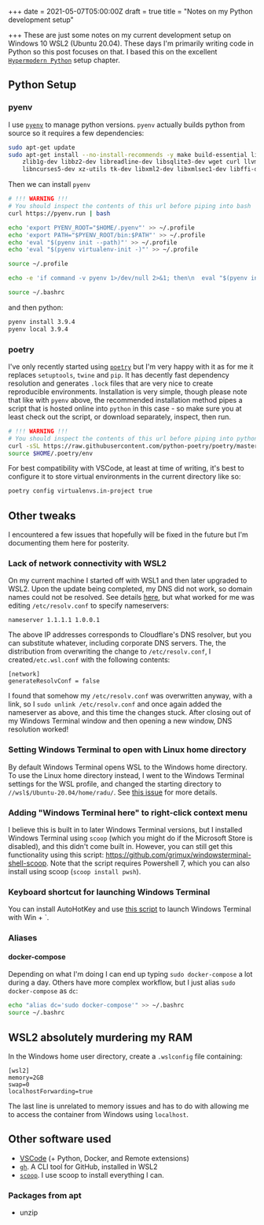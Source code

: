 +++
date = 2021-05-07T05:00:00Z
draft = true
title = "Notes on my Python development setup"

+++
These are just some notes on my current development setup on Windows 10 WSL2 (Ubuntu 20.04). These days I'm primarily writing code in Python so this post focuses on that. I based this on the excellent [`Hypermodern Python`](https://cjolowicz.github.io/posts/hypermodern-python-01-setup/) setup chapter.

## Python Setup

### pyenv

I use [`pyenv`](https://github.com/pyenv/pyenv) to manage python versions. `pyenv` actually builds python from source so it requires a few dependencies:

```bash
sudo apt-get update
sudo apt-get install --no-install-recommends -y make build-essential libssl-dev \
    zlib1g-dev libbz2-dev libreadline-dev libsqlite3-dev wget curl llvm \
    libncurses5-dev xz-utils tk-dev libxml2-dev libxmlsec1-dev libffi-dev liblzma-dev
```

Then we can install `pyenv`

```bash
# !!! WARNING !!!
# You should inspect the contents of this url before piping into bash
curl https://pyenv.run | bash

echo 'export PYENV_ROOT="$HOME/.pyenv"' >> ~/.profile
echo 'export PATH="$PYENV_ROOT/bin:$PATH"' >> ~/.profile
echo 'eval "$(pyenv init --path)"' >> ~/.profile
echo 'eval "$(pyenv virtualenv-init -)"' >> ~/.profile

source ~/.profile

echo -e 'if command -v pyenv 1>/dev/null 2>&1; then\n  eval "$(pyenv init -)"\nfi' >> ~/.bashrc

source ~/.bashrc
```

and then python:

```bash
pyenv install 3.9.4
pyenv local 3.9.4
```

### poetry

I've only recently started using [`poetry`](https://python-poetry.org/) but I'm very happy with it as for me it replaces `setuptools`, `twine` and `pip`. It has decently fast dependency resolution and generates `.lock` files that are very nice to create reproducible environments. Installation is very simple, though please note that like with `pyenv` above, the recommended installation method pipes a script that is hosted online into `python` in this case - so make sure you at least check out the script, or download separately, inspect, then run.

```bash
# !!! WARNING !!!
# You should inspect the contents of this url before piping into python
curl -sSL https://raw.githubusercontent.com/python-poetry/poetry/master/get-poetry.py | python -
source $HOME/.poetry/env
```

For best compatibility with VSCode, at least at time of writing, it's best to configure it to store virtual environments in the current directory like so:

```bash
poetry config virtualenvs.in-project true
```

## Other tweaks

I encountered a few issues that hopefully will be fixed in the future but I'm documenting them here for posterity.

### Lack of network connectivity with WSL2

On my current machine I started off with WSL1 and then later upgraded to WSL2. Upon the update being completed, my DNS did not work, so domain names could not be resolved. See details [here](https://github.com/microsoft/WSL/issues/5336), but what worked for me was editing `/etc/resolv.conf` to specify nameservers:

```
nameserver 1.1.1.1 1.0.0.1
```

The above IP addresses corresponds to Cloudflare's DNS resolver, but you can substitute whatever, including corporate DNS servers. The, the distribution from overwriting the change to `/etc/resolv.conf`, I created`/etc.wsl.conf` with the following contents:

```
[network]
generateResolvConf = false
```

I found that somehow my `/etc/resolv.conf` was overwritten anyway, with a link, so I `sudo unlink /etc/resolv.conf` and once again added the nameserver as above, and this time the changes stuck. After closing out of my Windows Terminal window and then opening a new window, DNS resolution worked!

### Setting Windows Terminal to open with Linux home directory

By default Windows Terminal opens WSL to the Windows home directory. To use the Linux home directory instead, I went to the Windows Terminal settings for the WSL profile, and changed the starting directory to `//wsl$/Ubuntu-20.04/home/radu/`. See [this issue](https://github.com/microsoft/terminal/issues/2743) for more details.

### Adding "Windows Terminal here" to right-click context menu

I believe this is built in to later Windows Terminal versions, but I installed Windows Terminal using `scoop` (which you might do if the Microsoft Store is disabled), and this didn't come built in. However, you can still get this functionality using this script: https://github.com/grimux/windowsterminal-shell-scoop. Note that the script requires Powershell 7, which you can also install using scoop (`scoop install pwsh`).

### Keyboard shortcut for launching Windows Terminal

You can install AutoHotKey and use [this script](https://gist.github.com/atruskie/99a498ac43b91deb91eab4069b6047b9) to launch Windows Terminal with Win + \`.

### Aliases

#### docker-compose

Depending on what I'm doing I can end up typing `sudo docker-compose` a lot during a day. Others have more complex workflow, but I just alias `sudo docker-compose` as `dc`:

```bash
echo "alias dc='sudo docker-compose'" >> ~/.bashrc
source ~/.bashrc
```

## WSL2 absolutely murdering my RAM

In the Windows home user directory, create a `.wslconfig` file containing:

```
[wsl2]
memory=2GB
swap=0
localhostForwarding=true
```

The last line is unrelated to memory issues and has to do with allowing me to access the container from Windows using `localhost`.

## Other software used

- [VSCode](https://code.visualstudio.com/) (+ Python, Docker, and Remote extensions)
- [`gh`](https://github.com/cli/cli). A CLI tool for GitHub, installed in WSL2
- [`scoop`](https://scoop.sh/). I use scoop to install everything I can.

### Packages from apt
- unzip